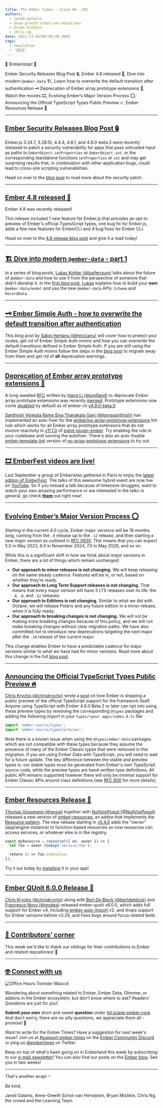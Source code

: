 ```yaml
---
title: The Ember Times - Issue No. 204
authors:
  - jared-galanis
  - anne-greeth-schot-van-herwijnen
  - bryan-mishkin
  - chris-ng
date: 2022-11-06T00:00:00.000Z
tags:
  - newsletter
  - '2022'
---
```


👋 Emberistas! 🐹

Ember Security Releases Blog Post 🔒,
Ember 4.8 released 🐹,
Dive into modern `@ember-data` 🏗️,
Learn how to overwrite the default transition after authentication 🗝️
Deprecation of Ember array prototype extensions 🧹,
Watch the movies 🎞,
Evolving Ember’s Major Version Process ⭕,
Announcing the Official TypeScript Types Public Preview 🔥,
Ember Resources Release 🎉

---

## [Ember Security Releases Blog Post 🔒](https://blog.emberjs.com/ember-4-8-1-released)

Ember.js 3.24.7, 3.28.10, 4.4.4, 4.8.1, and 4.9.0-beta.3 were recently released to patch a security vulnerability for apps that pass untrusted input as paths to `EmberObject.setProperties` or `EmberObject.set`, or the corresponding standalone functions `setProperties` or `set` and may get surprising results that, in combination with other application bugs, could lead to cross-site scripting vulnerabilities.

Head on over to the [blog post](https://blog.emberjs.com/ember-4-8-1-released) to read more about the security patch.

---

## [Ember 4.8 released 🐹](https://blog.emberjs.com/ember-4-8-released)

Ember 4.8 was recently released!

This release included 1 new feature for Ember.js that provides an opt-in preview of Ember's official TypesScript types, one bug fix for Ember.js, adds a few new features for EmberCLI and 4 bug fixes for Ember CLI.

Head on over to the [4.8 release blog post](https://blog.emberjs.com/ember-4-8-released) and give it a read today!

---

## [🏗️ Dive into modern `@ember-data` - part 1](https://blog.lux.name/2-dive-into-ember-data-1/)

In a series of blog posts, [Lukas Kohler (@luxferrsum)](https://github.com/luxferresum) talks about the future of `@ember-data` and how to use it from the perspective of someone that didn’t develop it. In the [first blog post](https://blog.lux.name/2-dive-into-ember-data-1/), [Lukas](https://github.com/luxferresum) explains how to build your **own** `@ember-data/model` and use the new `@ember-data` APIs: `Schema` and `RecordData`.

---

<!-- alex ignore simple -->

## [🗝️ Ember Simple Auth - how to overwrite the default transition after authentication](https://sabin.dev/ember-simple-auth-how-to-overwrite-the-default-transition-after-authentication)

<!-- alex ignore simple -->

This blog post by [Sabin Hertanu (@herzzanu)](https://github.com/herzzanu) will cover how to protect your routes, get rid of Ember Simple Auth mixins and how you can overwrite the default transitions defined in Ember Simple Auth. If you are still using the Ember Simple Auth mixins follow the steps in the [blog post](https://sabin.dev/ember-simple-auth-how-to-overwrite-the-default-transition-after-authentication) to migrate away from them and get rid of **all** deprecation warnings.

---

## [Deprecation of Ember array prototype extensions 🧹](https://rfcs.emberjs.com/id/0848-deprecate-array-prototype-extensions/)

<!-- alex ignore Hang -->

A long-awaited [RFC](https://rfcs.emberjs.com/id/0848-deprecate-array-prototype-extensions/) written by [Hang Li (@smilland)](https://github.com/smilland) to deprecate Ember array prototype extensions was recently [merged](https://github.com/emberjs/rfcs/pull/848). Prototype extensions now come [disabled](https://github.com/ember-cli/ember-cli/pull/10017) by default as of ember-cli [v4.9.0-beta.0](https://github.com/ember-cli/ember-cli/releases/tag/v4.9.0-beta.0).

[Santhosh Venkata Rama Siva Thanakala Gani (@tgvrssanthosh)](https://github.com/tgvrssanthosh) has implemented an auto-fixer for the [ember/no-array-prototype-extensions](https://github.com/ember-cli/eslint-plugin-ember/blob/master/docs/rules/no-array-prototype-extensions.md) lint rule which works for all Ember array prototype extensions that do not involve reactivity in [v11.1.0](https://github.com/ember-cli/eslint-plugin-ember/releases/tag/v11.1.0) of [eslint-plugin-ember](https://github.com/ember-cli/eslint-plugin-ember). Try enabling the rule in your codebase and running the autofixer. There's also an auto-fixable [ember-template-lint](https://github.com/ember-template-lint/ember-template-lint) version of [no-array-prototype-extensions](https://github.com/ember-template-lint/ember-template-lint/blob/master/docs/rule/no-array-prototype-extensions.md) to try out.

---

## [🎞 EmberFest videos are live!](https://youtube.com/playlist?list=PLN4SpDLOSVkTA8pYgcgKlo5AsQnZ0fiWV)

Last September a group of Emberistas gathered in Paris to enjoy the [latest edition of EmberFest](https://emberfest.eu). The talks of this awesome hybrid event are now live on [YouTube](https://youtube.com/playlist?list=PLN4SpDLOSVkTA8pYgcgKlo5AsQnZ0fiWV). So if you missed a talk because of timezone struggles, want to watch your own amazing performance or are interested in the talks in general, go check [**them**](https://youtube.com/playlist?list=PLN4SpDLOSVkTA8pYgcgKlo5AsQnZ0fiWV) out right now!

---

## [Evolving Ember’s Major Version Process ⭕](https://blog.emberjs.com/evolving-embers-major-version-process)

Starting in the current 4.0 cycle, Ember major versions will be 18 months long, running from the `.0` release up to the `.12` release, and then starting a new major version as outlined in [RFC 0830](https://rfcs.emberjs.com/id/0830-evolving-embers-major-version-process/). This means that you can expect 5.0 in May 2023, 6.0 in November 2024, 7.0 in May 2026, and so on.

While this is a significant shift in how we think about _major_ versions in Ember, there are a lot of things which remain unchanged:

- **Our approach to minor releases is not changing.** We will keep releasing on the same steady cadence. Features will be in, or not, based on whether they’re ready.
- **Our approach to Long Term Support releases is not changing.** That means that every major version will have 3 LTS releases over its life: the `.4`, `.8`, and `.12` releases.
- **Our approach to Editions is not changing.** Similar to what we did with Octane, we will release Polaris and any future edition in a minor release, when it is fully ready.
- **Our approach to breaking changes is not changing.** We will not be making more breaking changes because of this policy, and we will not make breaking changes without clear migration paths. We have also committed not to introduce new deprecations targeting the next major after the `.10` release of the current major.

This change enables Ember to have a predictable cadence for major versions similar to what we have had for minor versions. Read more about this change in the full [blog post](https://blog.emberjs.com/evolving-embers-major-version-process).

---

## [Announcing the Official TypeScript Types Public Preview 🔥](https://blog.emberjs.com/announcing-official-typescript-types-public-preview/)

[Chris Krycho (@chriskrycho)](https://github.com/chriskrycho) wrote a [post](https://blog.emberjs.com/announcing-official-typescript-types-public-preview/) on how Ember is shipping a public preview of the official TypeScript support for the framework itself. Anyone using TypeScript with Ember 4.8.0 Beta 2 or later can opt into using these preview types by removing the corresponding `@types` packages and adding the following import in your `types/<your app>/index.d.ts` file:

```js
import 'ember-source/types';
import 'ember-source/types/preview';
```

Note there is a known issue when using the `@types/ember-data` packages which are not compatible with these types because they assume the presence of many of the Ember Classic types that were removed in this migration. If you are using Ember Data with TypeScript, you will need to wait for a future update. The key difference between the stable and preview types is: our stable types must be generated from Ember's own TypeScript source code, while the preview types are hand-written type definitions. All public API remains supported however there will only be minimal support for Ember Classic APIs around class definitions (see [RFC 800](https://rfcs.emberjs.com/id/0800-ts-adoption-plan/) for more details).

---

## [Ember Resources Release 🎉](https://twitter.com/nullvoxpopuli/status/1568694246521319424)

[Thomas Gossmann (@gossi)](https://github.com/gossi) together with [NullVoxPopuli (@NullVoxPopuli)](https://github.com/NullVoxPopuli) released a new version of [ember-resources](https://github.com/NullVoxPopuli/ember-resources), an addon that implements the [Resource pattern](https://ember-resources.pages.dev/#what-is-a-resource). The new release starting in [v5.4.0](https://github.com/NullVoxPopuli/ember-resources/releases/tag/v5.4.0) adds the "owner" (app/engine instance) to function-based resources so now resources can access services, or whatever else is in the registry.

```js
const myResource = resource(({ on, owner }) => {
  let foo = owner.lookup('service:foo');

  return () => foo.someValue;
});
```

Try it out today by [installing](https://ember-resources.pages.dev/#installation) it in your app!

---

## [Ember QUnit 6.0.0 Release 🚀](https://github.com/emberjs/ember-qunit/releases/tag/v6.0.0)

[Chris Krycho (@chriskrycho)](https://github.com/chriskrycho) along with [Bert De Block (@bertdeblock)](https://github.com/bertdeblock) and [Francesco Novy (@mydea)](https://github.com/mydea) released ember-qunit v6.0.0, which adds full support for Ember v4, including [ember-auto-import](https://github.com/ef4/ember-auto-import) v2, and drops support for Ember versions before v3.24, and fixes bugs around focus related tests.

---

## [👏 Contributors' corner](https://guides.emberjs.com/release/contributing/repositories/)

<p>This week we'd like to thank our siblings for their contributions to Ember and related repositories! 💖</p>

---

## [🤓 Connect with us](https://docs.google.com/forms/d/e/1FAIpQLScqu7Lw_9cIkRtAiXKitgkAo4xX_pV1pdCfMJgIr6Py1V-9Og/viewform)

<div class="blog-row">
  <img class="float-right small transparent padded" alt="Office Hours Tomster Mascot" title="Readers' Questions" src="/images/tomsters/officehours.png" />

  <p>Wondering about something related to Ember, Ember Data, Glimmer, or addons in the Ember ecosystem, but don't know where to ask? Readers’ Questions are just for you!</p>

  <p><strong>Submit your own</strong> short and sweet <strong>question</strong> under <a href="https://bit.ly/ask-ember-core" target="rq">bit.ly/ask-ember-core</a>. And don’t worry, there are no silly questions, we appreciate them all - promise! 🤞</p>

  <p>Want to write for the Ember Times? Have a suggestion for next week's issue? Join us at <a href="https://discordapp.com/channels/480462759797063690/485450546887786506">#support-ember-times</a> on the <a href="https://discord.gg/emberjs">Ember Community Discord</a> or ping us <a href="https://twitter.com/embertimes">@embertimes</a> on Twitter.</p>

  <p>Keep on top of what's been going on in Emberland this week by subscribing to our <a href="https://embertimes.substack.com/">e-mail newsletter</a>! You can also find our posts on the <a href="https://blog.emberjs.com/tag/newsletter">Ember blog</a>. See you in two weeks!</p>
</div>

---

That's another wrap! ✨

Be kind,

Jared Galanis, Anne-Greeth Schot-van Herwijnen, Bryan Mishkin, Chris Ng, the crowd and the Learning Team
